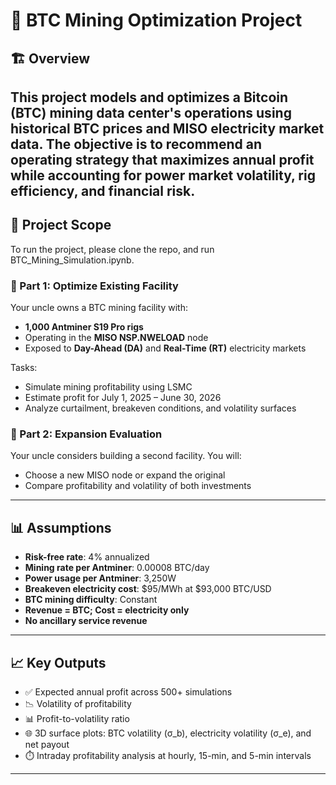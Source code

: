 # 🧠 BTC Mining Optimization Project

## 🏗️ Overview
This project models and optimizes a Bitcoin (BTC) mining data center's operations using historical BTC prices and MISO electricity market data. The objective is to recommend an operating strategy that maximizes annual profit while accounting for power market volatility, rig efficiency, and financial risk.
---

## 📍 Project Scope
To run the project, please clone the repo, and run BTC_Mining_Simulation.ipynb.


### 🔹 Part 1: Optimize Existing Facility
Your uncle owns a BTC mining facility with:
- **1,000 Antminer S19 Pro rigs**
- Operating in the **MISO NSP.NWELOAD** node
- Exposed to **Day-Ahead (DA)** and **Real-Time (RT)** electricity markets

Tasks:
- Simulate mining profitability using LSMC
- Estimate profit for July 1, 2025 – June 30, 2026
- Analyze curtailment, breakeven conditions, and volatility surfaces

### 🔹 Part 2: Expansion Evaluation
Your uncle considers building a second facility. You will:
- Choose a new MISO node or expand the original
- Compare profitability and volatility of both investments

---

## 📊 Assumptions

- **Risk-free rate**: 4% annualized  
- **Mining rate per Antminer**: 0.00008 BTC/day  
- **Power usage per Antminer**: 3,250W  
- **Breakeven electricity cost**: $95/MWh at $93,000 BTC/USD  
- **BTC mining difficulty**: Constant  
- **Revenue = BTC; Cost = electricity only**  
- **No ancillary service revenue**  

---

## 📈 Key Outputs

- ✅ Expected annual profit across 500+ simulations  
- 📉 Volatility of profitability  
- 📊 Profit-to-volatility ratio  
- 🌐 3D surface plots: BTC volatility (σ_b), electricity volatility (σ_e), and net payout  
- ⏱️ Intraday profitability analysis at hourly, 15-min, and 5-min intervals

---
